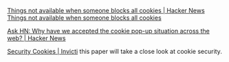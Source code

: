 
[Things not available when someone blocks all cookies | Hacker News](https://news.ycombinator.com/item?id=32661061)
[Things not available when someone blocks all cookies](https://blog.tomayac.com/2022/08/30/things-not-available-when-someone-blocks-all-cookies/)

[Ask HN: Why have we accepted the cookie pop-up situation across the web? | Hacker News](https://news.ycombinator.com/item?id=29529062)

[Security Cookies | Invicti](https://www.invicti.com/white-papers/security-cookies-whitepaper/)
this paper will take a close look at cookie security.
